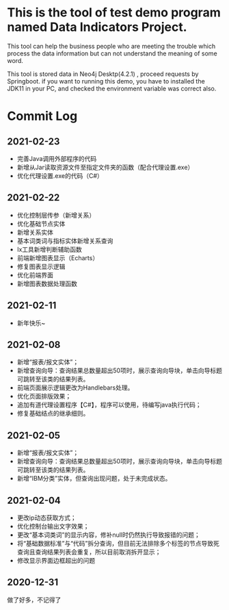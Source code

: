 # This is the tool of test demo program named Data Indicators Project.

This tool can help the business people who are meeting the trouble which process the data information but can not understand the meaning of some word. 

This tool is stored data in Neo4j Desktp(4.2.1) , proceed requests by Springboot. if you want to running this demo, you have to installed the JDK11 in your PC, and checked  the environment variable was correct also.



# Commit Log

## 2021-02-23

- 完善Java调用外部程序的代码
- 新增从Jar读取资源文件至指定文件夹的函数（配合代理设置.exe）
- 优化代理设置.exe的代码（C#）

## 2021-02-22

- 优化控制层传参（新增关系）
- 优化基础节点实体
- 新增关系实体
- 基本词类词与指标实体新增关系查询
- lx工具新增判断辅助函数
- 前端新增图表显示（Echarts）
- 修复图表显示逻辑
- 优化前端界面
- 新增图表数据处理函数

## 2021-02-11

- 新年快乐~

## 2021-02-08

- 新增“报表/报文实体”；
- 新增查询向导：查询结果总数量超出50项时，展示查询向导块，单击向导标题可跳转至该类的结果列表。
- 前端页面展示逻辑更改为Handlebars处理。
- 优化页面排版效果；
- 追加有道代理设置程序【C#】，程序可以使用，待编写java执行代码；
- 修复基础结点的继承细则。

## 2021-02-05

- 新增“报表/报文实体”；
- 新增查询向导：查询结果总数量超出50项时，展示查询向导块，单击向导标题可跳转至该类的结果列表。
- 新增“IBM分类”实体，但查询出现问题，处于未完成状态。

## 2021-02-04

- 更改ip动态获取方式；
- 优化控制台输出文字效果；
- 更改“基本词类词”的显示内容，修补null时仍然执行导致报错的问题；
- 将“基础数据标准”与“代码”拆分查询，但目前无法排除多个标签的节点导致死查询且查询结果列表会重复，所以目前取消拆开显示；
- 修改显示界面边框超出的问题



## 2020-12-31

做了好多，不记得了